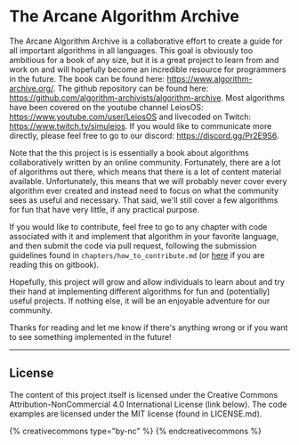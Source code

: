 # The Arcane Algorithm Archive
The Arcane Algorithm Archive is a collaborative effort to create a guide for all important algorithms in all languages.
This goal is obviously too ambitious for a book of any size, but it is a great project to learn from and work on and will hopefully become an incredible resource for programmers in the future.
The book can be found here: https://www.algorithm-archive.org/.
The github repository can be found here: https://github.com/algorithm-archivists/algorithm-archive.
Most algorithms have been covered on the youtube channel LeiosOS: https://www.youtube.com/user/LeiosOS
and livecoded on Twitch: https://www.twitch.tv/simuleios.
If you would like to communicate more directly, please feel free to go to our discord: https://discord.gg/Pr2E9S6.


Note that the this project is is essentially a book about algorithms collaboratively written by an online community.
Fortunately, there are a lot of algorithms out there, which means that there is a lot of content material available.
Unfortunately, this means that we will probably never cover every algorithm ever created and instead need to focus on what the community sees as useful and necessary.
That said, we'll still cover a few algorithms for fun that have very little, if any practical purpose.

If you would like to contribute, feel free to go to any chapter with code associated with it and implement that algorithm in your favorite language,
and then submit the code via pull request, following the submission guidelines found in `chapters/how_to_contribute.md` (or [here](chapters/how_to_contribute.md) if you are reading this on gitbook).

Hopefully, this project will grow and allow individuals to learn about and try their hand at implementing different algorithms for fun and (potentially) useful projects.
If nothing else, it will be an enjoyable adventure for our community.

Thanks for reading and let me know if there's anything wrong or if you want to see something implemented in the future!


----

## License
The content of this project itself is licensed under the Creative Commons Attribution-NonCommercial 4.0 International License (link below). The code examples are licensed under the MIT license (found in LICENSE.md).

{% creativecommons type="by-nc" %}
{% endcreativecommons %}
